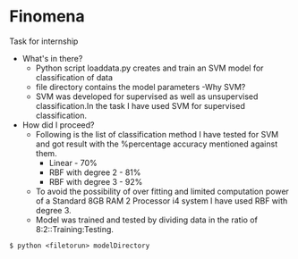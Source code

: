 # Finomena
Task for internship
- What's in there?
  - Python script loaddata.py creates and train an SVM model for classification of data
  - file directory contains the model parameters
-Why SVM?
  - SVM was developed for supervised as well as unsupervised classification.In the task I have used SVM for supervised classification.
- How did I proceed?
  - Following is the list of classification method I have tested for SVM and got result with the %percentage accuracy mentioned against them.
    - Linear - 70%
    - RBF with degree 2 - 81%
    - RBF with degree 3 - 92%
  - To avoid the possibility of over fitting and limited computation power of a Standard 8GB RAM 2 Processor i4 system I have used RBF with degree 3.
  - Model was trained and tested by dividing data in the ratio of 8:2::Training:Testing.
```{r, engine='bash', count_lines}
$ python <filetorun> modelDirectory
``` 
